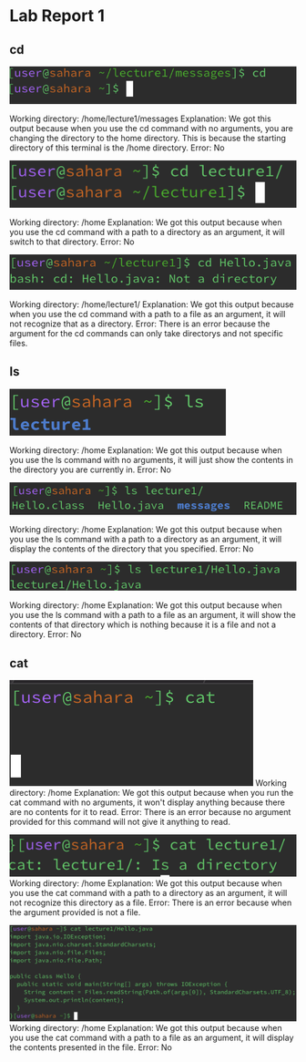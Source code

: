# Lab Report 1
## cd
![Image](cd1.png)
  
Working directory: /home/lecture1/messages
Explanation: We got this output because when you use the cd command with no arguments, you are changing the directory to the home directory.
This is because the starting directory of this terminal is the /home directory.
Error: No

![Image](cd2.png)

Working directory: /home
Explanation: We got this output because when you use the cd command with a path to a directory as an argument, it will switch to that directory.
Error: No

![Image](cd3.png)
  
Working directory: /home/lecture1/
Explanation: We got this output because when you use the cd command with a path to a file as an argument, it will not recognize that as a directory.
Error: There is an error because the argument for the cd commands can only take directorys and not specific files.
## ls
![Image](ls1.png)

Working directory: /home
Explanation: We got this output because when you use the ls command with no arguments, it will just show the contents in the directory you are currently in.
Error: No

![Image](ls2.png)

Working directory: /home
Explanation: We got this output because when you use the ls command with a path to a directory as an argument, 
it will display the contents of the directory that you specified.
Error: No

![Image](ls3.png)

Working directory: /home
Explanation: We got this output because when you use the ls command with a path to a file as an argument, it will show the contents of that directory which is nothing because it 
is a file and not a directory.
Error: No
## cat
![Image](cat1.png)
Working directory: /home
Explanation: We got this output because when you run the cat command with no arguments, it won't display anything because there are no contents for it to read.
Error: There is an error because no argument provided for this command will not give it anything to read.

![Image](cat2.png)
Working directory: /home
Explanation: We got this output because when you use the cat command with a path to a directory as an argument, it will not recognize this directory as a file.
Error: There is an error because when the argument provided is not a file.

![Image](cat3.png)
Working directory: /home
Explanation: We got this output because when you use the cat command with a path to a file as an argument, it will display the contents presented in the file.
Error: No
